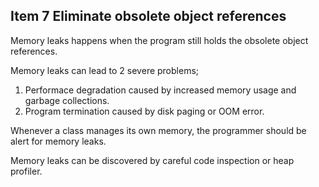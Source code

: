 ## Item 7 Eliminate obsolete object references

Memory leaks happens when the program still holds the obsolete object references.

Memory leaks can lead to 2 severe problems;

1. Performace degradation caused by increased memory usage and garbage collections.
2. Program termination caused by disk paging or OOM error.

Whenever a class manages its own memory, the programmer should be alert for memory leaks.

Memory leaks can be discovered by careful code inspection or heap profiler.
